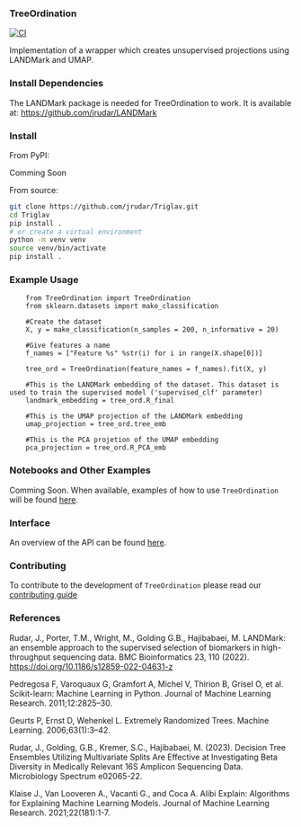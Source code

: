 ### TreeOrdination
[![CI](https://github.com/jrudar/TreeOrdination/actions/workflows/ci.yml/badge.svg)](https://github.com/jrudar/TreeOrdination/actions/workflows/ci.yml)

Implementation of a wrapper which creates unsupervised projections using LANDMark and UMAP.
    
### Install Dependencies
The LANDMark package is needed for TreeOrdination to work. It is available at: https://github.com/jrudar/LANDMark

### Install
From PyPI:

Comming Soon

From source:

```bash
git clone https://github.com/jrudar/Triglav.git
cd Triglav
pip install .
# or create a virtual environment
python -m venv venv
source venv/bin/activate
pip install .
```
            
### Example Usage
        from TreeOrdination import TreeOrdination
        from sklearn.datasets import make_classification
        
        #Create the dataset
        X, y = make_classification(n_samples = 200, n_informative = 20)
        
        #Give features a name
        f_names = ["Feature %s" %str(i) for i in range(X.shape[0])]
        
        tree_ord = TreeOrdination(feature_names = f_names).fit(X, y)

        #This is the LANDMark embedding of the dataset. This dataset is used to train the supervised model ('supervised_clf' parameter)
        landmark_embedding = tree_ord.R_final
        
        #This is the UMAP projection of the LANDMark embedding
        umap_projection = tree_ord.tree_emb
        
        #This is the PCA projetion of the UMAP embedding
        pca_projection = tree_ord.R_PCA_emb      

### Notebooks and Other Examples
Comming Soon.
When available, examples of how to use `TreeOrdination` will be found [here](notebooks/README.md).

### Interface
An overview of the API can be found [here](docs/API.md).

### Contributing
To contribute to the development of `TreeOrdination` please read our [contributing guide](docs/CONTRIBUTING.md)

### References

Rudar, J., Porter, T.M., Wright, M., Golding G.B., Hajibabaei, M. LANDMark: an ensemble 
approach to the supervised selection of biomarkers in high-throughput sequencing data. 
BMC Bioinformatics 23, 110 (2022). https://doi.org/10.1186/s12859-022-04631-z

Pedregosa F, Varoquaux G, Gramfort A, Michel V, Thirion B, Grisel O, et al. Scikit-learn: 
Machine Learning in Python. Journal of Machine Learning Research. 2011;12:2825–30. 
   
Geurts P, Ernst D, Wehenkel L. Extremely Randomized Trees. Machine Learning. 2006;63(1):3–42.
    
Rudar, J., Golding, G.B., Kremer, S.C., Hajibabaei, M. (2023). Decision Tree Ensembles Utilizing 
Multivariate Splits Are Effective at Investigating Beta Diversity in Medically Relevant 16S Amplicon 
Sequencing Data. Microbiology Spectrum e02065-22.

Klaise J., Van Looveren A., Vacanti G., and Coca A. Alibi Explain: Algorithms for Explaining Machine
Learning Models. Journal of Machine Learning Research. 2021;22(181):1-7.

